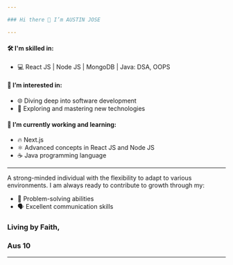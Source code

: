```yaml
---

### Hi there 👋 I’m AUSTIN JOSE

---
```


#### 🛠️ I'm skilled in:
- 💻 React JS | Node JS | MongoDB | Java: DSA, OOPS

#### 👀 I’m interested in:
- 🌐 Diving deep into software development
- 🚀 Exploring and mastering new technologies

#### 🌱 I’m currently working and learning:
- 🔥 Next.js
- ⚛️ Advanced concepts in React JS and Node JS
- ☕ Java programming language

---

A strong-minded individual with the flexibility to adapt to various environments. I am always ready to contribute to growth through my:
- 🧠 Problem-solving abilities
- 🗣️ Excellent communication skills


### Living by Faith,  
### Aus 10

---
